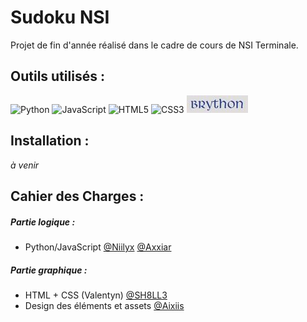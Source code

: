 # Sudoku NSI
Projet de fin d'année réalisé dans le cadre de cours de NSI Terminale.

## Outils utilisés :
![Python](https://img.shields.io/badge/python-3670A0?style=for-the-badge&logo=python&logoColor=ffdd54) ![JavaScript](https://img.shields.io/badge/javascript-%23323330.svg?style=for-the-badge&logo=javascript&logoColor=%23F7DF1E) ![HTML5](https://img.shields.io/badge/html5-%23E34F26.svg?style=for-the-badge&logo=html5&logoColor=white) ![CSS3](https://img.shields.io/badge/css3-%231572B6.svg?style=for-the-badge&logo=css3&logoColor=white) [![Image](media/brython.jpg)](https://brython.info/index.html)

## Installation :
*à venir*

## Cahier des Charges :
##### Partie logique :
- Python/JavaScript [@Niilyx](https://github.com/Niilyx) [@Axxiar](https://github.com/Axxiar)

##### Partie graphique :
- HTML + CSS (Valentyn) [@SH8LL3](https://github.com/SH8LL3)
- Design des éléments et assets [@Aixiis](https://github.com/Aixiis)